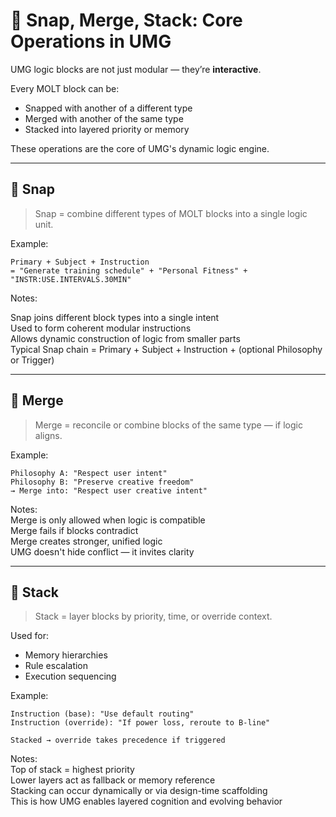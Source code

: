 # 🔗 Snap, Merge, Stack: Core Operations in UMG

UMG logic blocks are not just modular — they’re **interactive**.

Every MOLT block can be:
- Snapped with another of a different type  
- Merged with another of the same type  
- Stacked into layered priority or memory

These operations are the core of UMG's dynamic logic engine.

---

## 🧩 Snap

> Snap = combine different types of MOLT blocks into a single logic unit.

Example:

```text
Primary + Subject + Instruction  
= "Generate training schedule" + "Personal Fitness" + "INSTR:USE.INTERVALS.30MIN"
```

Notes:

Snap joins different block types into a single intent  
Used to form coherent modular instructions  
Allows dynamic construction of logic from smaller parts  
Typical Snap chain = Primary + Subject + Instruction + (optional Philosophy or Trigger)

---

## 🔁 Merge

> Merge = reconcile or combine blocks of the same type — if logic aligns.

Example:

```text
Philosophy A: "Respect user intent"  
Philosophy B: "Preserve creative freedom"  
→ Merge into: "Respect user creative intent"
```

Notes:  
Merge is only allowed when logic is compatible  
Merge fails if blocks contradict  
Merge creates stronger, unified logic  
UMG doesn't hide conflict — it invites clarity

---

## 🧱 Stack

> Stack = layer blocks by priority, time, or override context.

Used for:
- Memory hierarchies  
- Rule escalation  
- Execution sequencing

Example:

```text
Instruction (base): "Use default routing"  
Instruction (override): "If power loss, reroute to B-line"

Stacked → override takes precedence if triggered

```
Notes:  
Top of stack = highest priority  
Lower layers act as fallback or memory reference  
Stacking can occur dynamically or via design-time scaffolding  
This is how UMG enables layered cognition and evolving behavior
```


